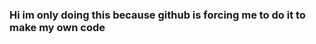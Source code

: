 ### Hi im only doing this because github is forcing me to do it to make my own code

<!--
Im a unblocked game site
